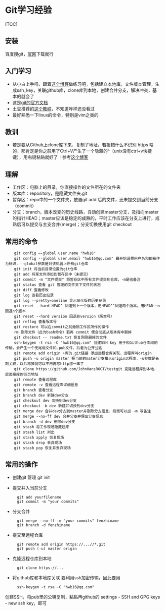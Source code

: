 # Git学习经验

[TOC]
## 安装
百度搜git，[官网](https://git-scm.com/download/win)下载就行

## 入门学习
* 从小白上手吗，跟着[这个博客](https://blog.csdn.net/u010802169/article/details/80490886)做练习吧，包括建立本地库，文件版本管理，生成ssh_key，关联github库，clone库到本地，创建合并分支，解决冲突，基本的就会了
* 这是[git的官方文档](https://git-scm.com/book/en/v2)
* 土豆推荐的[这个教程](https://www.cnblogs.com/tracylxy/p/6429638.html)，不知道咋样还没看过
* 最好熟悉一下linux的命令，特别是vim之类的

##  教训
* 若是要从Github上clone库下来，复制了地址，若报错什么不识别 https 啥的，那肯定是你之前用了Ctrl+V产生了一个隐藏的^（unix没有ctrl+v快捷键），用右键粘贴就好了！参考[这个博客](https://blog.csdn.net/sinat_29891353/article/details/82861472)

## 理解
* 工作区：电脑上的目录，你直接操作的文件所在的文件夹
* 版本库：repository，是隐藏文件夹.git
* 暂存区：repo中的一个文件夹，放置git add 后的文件，还未提交到当前分支（commit）
* 分支：branch，版本改变的历史线路，自动创建master分支，及指向master的指针HEAD；master应该是稳定的成熟的，平时工作应该在分支上进行，成熟后可以提交与主支合并(merge)；分支切换使用git checkout

## 常用的命令
        git config –-global user.name "hwb16"  
        git config --global user.email "hwb16@qq.com" 最开始设置用户名和邮箱作为标识，--global参数是对该机器上所有git仓库
        git init 将当前目录设置为git仓库
        git add 将某文件添加到暂存区中（未提交）
        git commit -m "文件提交" 将暂存区中所有文件提交到仓库，-m是给备注
        git status 查看 git 管理的文件夹下文件的状态
        git diff 查看修改
        git log 查看历史纪录
        git log --pretty=oneline 显示简化版的历史纪录
        git reset --hard HEAD^ 回退到上一个版本，用HEAD^^回退两个版本，用HEAD~~n回退n个版本
        git reset --hard version 回退到version（版本号）
        git reflog 查看版本号
        git restore 可以在commit之前撤销工作区所作的操作
        rm 删除文件（此为bash命令）若再 commit 便会彻底从版本库中删掉
        git checkout -- readme.txt 恢复刚刚删掉的文件
        ssh-keygen -t rsa -C "hwb16@qq.com" 创建SSH key 用于和Github仓库间的传输，会产生一个无尾缀文件和.pub文件，后者为公开公匙
        git remote add origin +库的.git链接 添加远程仓库关联，远程库叫origin
        git push -u origin master 把当前的mater分支推入origin远程库，-u参数是长期关联，以后再推就可以不用再写http那一串了
        git clone https://github.com/JohnHansROOT/testgit 克隆远程库到本地，后面接库的网页地址
        git remote 查看远程库
        git remote -v 查看远程库详细信息
        git branch 查看分支
        git branch dev 新建dev分支
        git checkout dev 切换到dev分支
        git checkout -b dev 新建并切换到dev分支
        git merge dev 合并dev分支到master并删除分支信息，后面可以加 -m 写备注
        git merge --no-ff dev 合并分支并保留分支信息
        git branch -d dev 删除dev分支
        git stash 将工作现场隐藏起来
        git stash list 列出
        git stash apply 恢复现场
        git stash drop 丢弃现场
        git stash pop 恢复并丢弃现场


        
## 常用的操作
* 创建git 管理
        git init
* 提交并入当前分支

        git add yourfilename
        git commit -m "your commits"

* 分支合并
    
        git merge --no-ff -m "your commits" fenzhiname
        git branch -d fenzhiname

* 提交至远程仓库

        git remote add origin https://...//*.git
        git push (-u) master origin

* 克隆远程仓库到本地

        git clone https://...

* 将github库和本地库关联
要利用ssh加密传输，因此要用

        ssh-keygen -t rsa -C "hwb16@qq.com"
创建SSH，将pub里的公钥复制，粘贴再github的 settings - SSH and GPG keys - new ssh key，即可